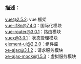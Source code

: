 ### 描述：
vue@2.5.2: vue 框架<br/>
vue-i18n@7.4.0：国际化模块<br/>
vue-router@3.0.1：路由模块<br/>
vuex@3.0.1：状态管理模块<br/>
element-ui@2.2.0：组件库<br/>
xe-ajax@3.1.2：请求服务模块<br/>
xe-ajax-mock@1.5.3：虚拟服务模块
